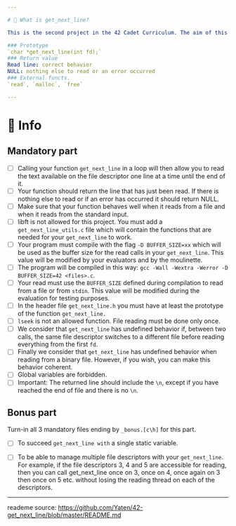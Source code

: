 ```yaml
---

# 🚀 What is get_next_line?

This is the second project in the 42 Cadet Curriculum. The aim of this project is to make you code a function that returns a line, read from a file descriptor. Overall, it is an easy project once you comprehend what is being asked from you. It gets complicated by the fact that you are only allowed to use the following functions: read, malloc and free.

### Prototype
`char *get_next_line(int fd);`
### Return value
Read line: correct behavior
NULL: nothing else to read or an error occurred
### External functs.
`read`, `malloc`, `free`

---
```


# :bookmark_tabs: Info

## Mandatory part

- [ ] Calling your function `get_next_line` in a loop will then allow you to read the text available on the file descriptor one line at a time until the end of it.
- [ ] Your function should return the line that has just been read. If there is nothing else to read or if an error has occurred it should return NULL.
- [ ] Make sure that your function behaves well when it reads from a file and when it reads from the standard input.
- [ ] libft is not allowed for this project. You must add a `get_next_line_utils.c` file which will contain the functions that are needed for your `get_next_line` to work.
- [ ] Your program must compile with the flag `-D BUFFER_SIZE=xx` which will be used as the buffer size for the read calls in your `get_next_line`. This value will be modified by your evaluators and by the moulinette.
- [ ] The program will be compiled in this way: `gcc -Wall -Wextra -Werror -D BUFFER_SIZE=42 <files>.c`.
- [ ] Your read must use the `BUFFER_SIZE` defined during compilation to read from a file or from `stdin`. This value will be modified during the evaluation for testing purposes.
- [ ] In the header file `get_next_line.h` you must have at least the prototype of the function `get_next_line.`
- [ ] `lseek` is not an allowed function. File reading must be done only once.
- [ ] We consider that `get_next_line` has undefined behavior if, between two calls, the same file descriptor switches to a different file before reading everything from the first `fd`.
- [ ] Finally we consider that `get_next_line` has undefined behavior when reading from a binary file. However, if you wish, you can make this behavior coherent.
- [ ] Global variables are forbidden.
- [ ] Important: The returned line should include the `\n`, except if you have reached the end of file and there is no `\n`.

## Bonus part
Turn-in all 3 mandatory files ending by `_bonus.[c\h]` for this part.
- [ ] To succeed `get_next_line with` a single static variable.
- [ ] To be able to manage multiple file descriptors with your `get_next_line`. For example, if the file descriptors 3, 4 and 5 are accessible for reading, then you can call get_next_line once on 3, once on 4, once again on 3 then once on 5 etc. without losing the reading thread on each of the descriptors.


---

reademe source: https://github.com/Yaten/42-get_next_line/blob/master/README.md